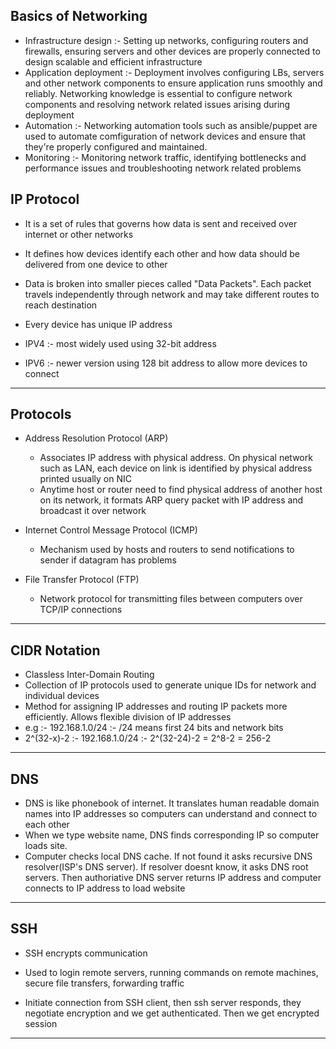 Basics of Networking
-
- Infrastructure design :- Setting up networks, configuring routers and firewalls, ensuring servers and other devices are properly connected to design scalable and efficient infrastructure
- Application deployment :- Deployment involves configuring LBs, servers and other network components to ensure application runs smoothly and reliably. Networking knowledge is essential to configure network components and resolving network related issues arising during deployment
- Automation :- Networking automation tools such as ansible/puppet are used to automate comfiguration of network devices and ensure that they're properly configured and maintained.
- Monitoring :- Monitoring network traffic, identifying bottlenecks and performance issues and troubleshooting network related problems

IP Protocol
-
- It is a set of rules that governs how data is sent and received over internet or other networks
- It defines how devices identify each other and how data should be delivered from one device to other
- Data is broken into smaller pieces called "Data Packets". Each packet travels independently through network and may take different routes to reach destination
- Every device has unique IP address

- IPV4 :- most widely used using 32-bit address
- IPV6 :- newer version using 128 bit address to allow more devices to connect

-------------------------------------------------------------------------------------------------------

Protocols
-
- Address Resolution Protocol (ARP)
  - Associates IP address with physical address. On physical network such as LAN, each device on link is identified by physical address printed usually on NIC
  - Anytime host or router need to find physical address of another host on its network, it formats ARP query packet with IP address and broadcast it over network
 
- Internet Control Message Protocol (ICMP)
  - Mechanism used by hosts and routers to send notifications to sender if datagram has problems
 
- File Transfer Protocol (FTP)
  - Network protocol for transmitting files between computers over TCP/IP connections
 
-------------------------------------------------------------------------------------------------------

CIDR Notation
-
- Classless Inter-Domain Routing
- Collection of IP protocols used to generate unique IDs for network and individual devices
- Method for assigning IP addresses and routing IP packets more efficiently. Allows flexible division of IP addresses
- e.g :- 192.168.1.0/24 :- /24 means first 24 bits and network bits
- 2^(32-x)-2 :- 192.168.1.0/24 :- 2^(32-24)-2 = 2^8-2 = 256-2

-------------------------------------------------------------------------------------------------------

DNS
-
- DNS is like phonebook of internet. It translates human readable domain names into IP addresses so computers can understand and connect to each other
- When we type website name, DNS finds corresponding IP so computer loads site.
- Computer checks local DNS cache. If not found it asks recursive DNS resolver(ISP's DNS server). If resolver doesnt know, it asks DNS root servers. Then authoriative DNS server returns IP address and computer connects to IP address to load website

-------------------------------------------------------------------------------------------------------

SSH
-
- SSH encrypts communication
- Used to login remote servers, running commands on remote machines, secure file transfers, forwarding traffic

- Initiate connection from SSH client, then ssh server responds, they negotiate encryption and we get authenticated. Then we get encrypted session

-------------------------------------------------------------------------------------------------------
